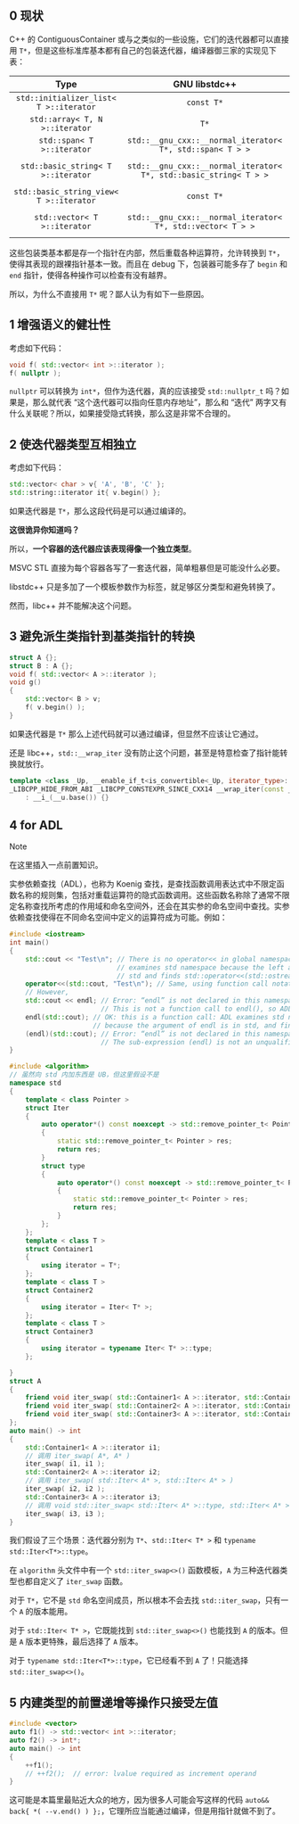 ## 0 现状

C++ 的 ContiguousContainer 或与之类似的一些设施，它们的迭代器都可以直接用 `T*`，但是这些标准库基本都有自己的包装迭代器，编译器御三家的实现见下表：

|                  Type                   |                           GNU libstdc++                           |       LLVM libc++        |                                MSVC STL                                |
| :-------------------------------------: | :---------------------------------------------------------------: | :----------------------: | :--------------------------------------------------------------------: |
| `std::initializer_list< T >::iterator`  |                            `const T*`                             |        `const T*`        |                               `const T*`                               |
|     `std::array< T, N >::iterator`      |                               `T*`                                |           `T*`           |                     `std::_Array_iterator< T, N >`                     |
|       `std::span< T >::iterator`        |     `std::__gnu_cxx::__normal_iterator< T*, std::span< T > >`     | `std::__wrap_iter< T* >` |                       `std::_Span_iterator< T >`                       |
|   `std::basic_string< T >::iterator`    | `std::__gnu_cxx::__normal_iterator< T*, std::basic_string< T > >` | `std::__wrap_iter< T* >` | `std::_String_iterator< std::_String_val< std::_Simple_types< T > > >` |
| `std::basic_string_view< T >::iterator` |                            `const T*`                             |        `const T*`        |         `std::_String_view_iterator< std::char_traits< T > >`          |
|      `std::vector< T >::iterator`       |    `std::__gnu_cxx::__normal_iterator< T*, std::vector< T > >`    | `std::__wrap_iter< T* >` | `std::_Vector_iterator< std::_Vector_val< std::_Simple_types< T > > >` |

这些包装类基本都是存一个指针在内部，然后重载各种运算符，允许转换到 `T*`，使得其表现的跟裸指针基本一致。而且在 debug 下，包装器可能多存了 `begin` 和 `end` 指针，使得各种操作可以检查有没有越界。

所以，为什么不直接用 `T*` 呢？鄙人认为有如下一些原因。

## 1 增强语义的健壮性

考虑如下代码：

```cpp
void f( std::vector< int >::iterator );
f( nullptr );
```

`nullptr` 可以转换为 `int*`，但作为迭代器，真的应该接受 `std::nullptr_t` 吗？如果是，那么就代表 “这个迭代器可以指向任意内存地址”，那么和 “迭代” 两字又有什么关联呢？所以，如果接受隐式转换，那么这是非常不合理的。

## 2 使迭代器类型互相独立

考虑如下代码：

```cpp
std::vector< char > v{ 'A', 'B', 'C' };
std::string::iterator it{ v.begin() };
```

如果迭代器是 `T*`，那么这段代码是可以通过编译的。

**这很诡异你知道吗？**

所以，**一个容器的迭代器应该表现得像一个独立类型**。

MSVC STL 直接为每个容器各写了一套迭代器，简单粗暴但是可能没什么必要。

libstdc++ 只是多加了一个模板参数作为标签，就足够区分类型和避免转换了。

然而，libc++ 并不能解决这个问题。

## 3 避免派生类指针到基类指针的转换

```cpp
struct A {};
struct B : A {};
void f( std::vector< A >::iterator );
void g()
{
    std::vector< B > v;
    f( v.begin() );
}
```

如果迭代器是 `T*` 那么上述代码就可以通过编译，但显然不应该让它通过。

还是 libc++，`std::__wrap_iter` 没有防止这个问题，甚至是特意检查了指针能转换就放行。

```cpp
template <class _Up, __enable_if_t<is_convertible<_Up, iterator_type>::value, int> = 0>
_LIBCPP_HIDE_FROM_ABI _LIBCPP_CONSTEXPR_SINCE_CXX14 __wrap_iter(const __wrap_iter<_Up>& __u) _NOEXCEPT
    : __i_(__u.base()) {}
```

## 4 for ADL

> [!NOTE]
> 在这里插入一点前置知识。
> 
> 实参依赖查找（ADL），也称为 Koenig 查找，是查找函数调用表达式中不限定函数名称的规则集，包括对重载运算符的隐式函数调用。这些函数名称除了通常不限定名称查找所考虑的作用域和命名空间外，还会在其实参的命名空间中查找。实参依赖查找使得在不同命名空间中定义的运算符成为可能。例如：
> ```cpp
> #include <iostream> 
> int main()
> {
>     std::cout << "Test\n"; // There is no operator<< in global namespace, but ADL
>                            // examines std namespace because the left argument is in
>                            // std and finds std::operator<<(std::ostream&, const char*)
>     operator<<(std::cout, "Test\n"); // Same, using function call notation
>     // However,
>     std::cout << endl; // Error: “endl” is not declared in this namespace.
>                        // This is not a function call to endl(), so ADL does not apply
>     endl(std::cout); // OK: this is a function call: ADL examines std namespace
>                      // because the argument of endl is in std, and finds std::endl
>     (endl)(std::cout); // Error: “endl” is not declared in this namespace.
>                        // The sub-expression (endl) is not an unqualified-id
> }
> ```

```cpp
#include <algorithm>
// 虽然向 std 内加东西是 UB，但这里假设不是
namespace std
{
    template < class Pointer >
    struct Iter
    {
        auto operator*() const noexcept -> std::remove_pointer_t< Pointer >&
        {
            static std::remove_pointer_t< Pointer > res;
            return res;
        }
        struct type
        {
            auto operator*() const noexcept -> std::remove_pointer_t< Pointer >&
            {
                static std::remove_pointer_t< Pointer > res;
                return res;
            }
        };
    };
    template < class T >
    struct Container1
    {
        using iterator = T*;
    };
    template < class T >
    struct Container2
    {
        using iterator = Iter< T* >;
    };
    template < class T >
    struct Container3
    {
        using iterator = typename Iter< T* >::type;
    };

}
struct A
{
    friend void iter_swap( std::Container1< A >::iterator, std::Container1< A >::iterator );
    friend void iter_swap( std::Container2< A >::iterator, std::Container2< A >::iterator );
    friend void iter_swap( std::Container3< A >::iterator, std::Container3< A >::iterator );
};
auto main() -> int
{
    std::Container1< A >::iterator i1;
    // 调用 iter_swap( A*, A* )
    iter_swap( i1, i1 );
    std::Container2< A >::iterator i2;
    // 调用 iter_swap( std::Iter< A* >, std::Iter< A* > )
    iter_swap( i2, i2 );
    std::Container3< A >::iterator i3;
    // 调用 void std::iter_swap< std::Iter< A* >::type, std::Iter< A* >::type >( std::Iter< A* >::type, std::Iter< A* >::type )
    iter_swap( i3, i3 );
}
```

我们假设了三个场景：迭代器分别为 `T*`、`std::Iter< T* >` 和 `typename std::Iter<T*>::type`。

在 `algorithm` 头文件中有一个 `std::iter_swap<>()` 函数模板，`A` 为三种迭代器类型也都自定义了 `iter_swap` 函数。

对于 `T*`，它不是 `std` 命名空间成员，所以根本不会去找 `std::iter_swap`，只有一个 `A` 的版本能用。

对于 `std::Iter< T* >`，它既能找到 `std::iter_swap<>()` 也能找到 `A` 的版本。但是 `A` 版本更特殊，最后选择了 `A` 版本。

对于 `typename std::Iter<T*>::type`，它已经看不到 `A` 了！只能选择 `std::iter_swap<>()`。

## 5 内建类型的前置递增等操作只接受左值

```cpp
#include <vector>
auto f1() -> std::vector< int >::iterator;
auto f2() -> int*;
auto main() -> int
{
    ++f1();
    // ++f2();  // error: lvalue required as increment operand
}
```

这可能是本篇里最贴近大众的地方，因为很多人可能会写这样的代码 `auto&& back{ *( --v.end() ) };`，它理所应当能通过编译，但是用指针就做不到了。